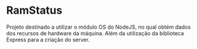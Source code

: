 # RamStatus
Projeto destinado a utilizar o módulo OS do NodeJS, no qual obtém dados dos recursos de hardware da máquina. Além da utilização da biblioteca Express para a criação do server.
